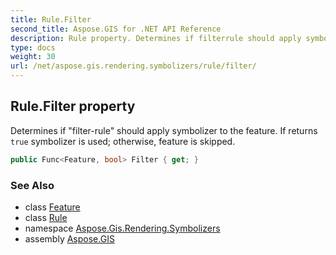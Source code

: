 ```yaml
---
title: Rule.Filter
second_title: Aspose.GIS for .NET API Reference
description: Rule property. Determines if filterrule should apply symbolizer to the feature. If returns true symbolizer is used otherwise feature is skipped.
type: docs
weight: 30
url: /net/aspose.gis.rendering.symbolizers/rule/filter/
---
```

## Rule.Filter property

Determines if "filter-rule" should apply symbolizer to the feature. If returns `true` symbolizer is used; otherwise, feature is skipped.

```csharp
public Func<Feature, bool> Filter { get; }
```

### See Also

* class [Feature](../../../aspose.gis/feature/)
* class [Rule](../)
* namespace [Aspose.Gis.Rendering.Symbolizers](../../rule/)
* assembly [Aspose.GIS](../../../)


